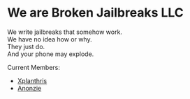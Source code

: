 # We are Broken Jailbreaks LLC

We write jailbreaks that somehow work. <br>
We have no idea how or why. <br>
They just do. <br>
And your phone may explode. <br>

Current Members:

- [Xplanthris](https://github.com/xplanthris)
- [Anonzie](https://github.com/Anonzie)
